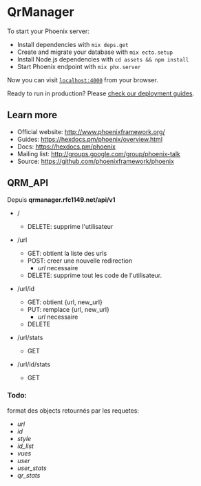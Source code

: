 # QrManager

To start your Phoenix server:

  * Install dependencies with `mix deps.get`
  * Create and migrate your database with `mix ecto.setup`
  * Install Node.js dependencies with `cd assets && npm install`
  * Start Phoenix endpoint with `mix phx.server`

Now you can visit [`localhost:4000`](http://localhost:4000) from your browser.

Ready to run in production? Please [check our deployment guides](https://hexdocs.pm/phoenix/deployment.html).

## Learn more

  * Official website: http://www.phoenixframework.org/
  * Guides: https://hexdocs.pm/phoenix/overview.html
  * Docs: https://hexdocs.pm/phoenix
  * Mailing list: http://groups.google.com/group/phoenix-talk
  * Source: https://github.com/phoenixframework/phoenix

## QRM_API

Depuis __qrmanager.rfc1149.net/api/v1__

* /
  * DELETE: supprime l'utilisateur 

* /url
  * GET: obtient la liste des urls
  * POST: creer une nouvelle redirection
    * _url_ necessaire
  * DELETE: supprime tout les code de l'utilisateur.

* /url/id
   * GET: obtient {url, new_url}
   * PUT: remplace {url, new_url}
     * _url_ necessaire
   * DELETE

* /url/stats
  * GET

* /url/id/stats
  * GET


### Todo:
format des objects retournés par les requetes:

* _url_
* _id_
* _style_
* *id_list*
* _vues_
* _user_
* *user_stats*
* *qr_stats*

